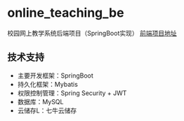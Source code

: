 # online_teaching_be
校园网上教学系统后端项目（SpringBoot实现）
[前端项目地址](https://github.com/liandao0815/online_teaching_be)

## 技术支持
- 主要开发框架：SpringBoot
- 持久化框架：Mybatis
- 权限控制管理：Spring Security + JWT
- 数据库：MySQL
- 云储存L：七牛云储存
